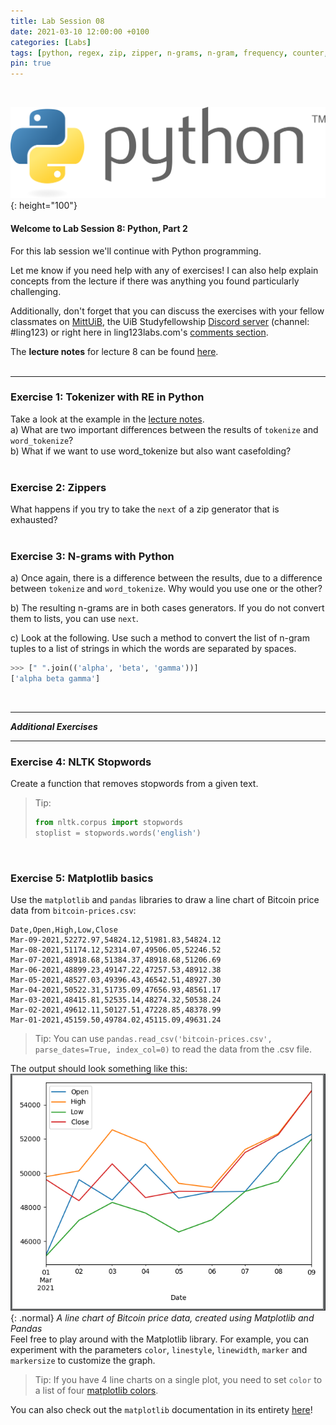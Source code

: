 ```yaml
---
title: Lab Session 08
date: 2021-03-10 12:00:00 +0100
categories: [Labs]
tags: [python, regex, zip, zipper, n-grams, n-gram, frequency, counter, frequencies, Levenshtein, casefold, nltk]
pin: true
---
```


<br>

![Python Logo](/assets/img/lab-post-07/python-logo.png){: height="100"}

#### Welcome to Lab Session 8:  Python, Part 2 <br>

For this lab session we'll continue with Python programming. <br>

Let me know if you need help with any of exercises! I can also help explain concepts from the lecture if there was
anything you found particularly challenging. <br>

Additionally, don't forget that you can discuss the exercises with your fellow classmates on
[MittUiB](https://mitt.uib.no/courses/27100/discussion_topics),
the UiB Studyfellowship [Discord server](https://discord.gg/sXgmWQ2G) (channel: #ling123) or right here in
ling123labs.com's [comments section](#post-extend-wrapper).


The **lecture notes** for lecture 8 can be found
[here](https://lingkurs.h.uib.no/webroot/index.php?page=python/zip&lang=en&course=ling123).
<br>
<br>

---

### Exercise 1: Tokenizer with RE in Python <br>
Take a look at the example in the
[lecture notes](https://lingkurs.h.uib.no/webroot/index.php?page=python/tokenize&lang=en&course=ling123). <br>
a) What are two important differences between the results of `tokenize` and `word_tokenize`? <br>
b) What if we want to use word_tokenize but also want casefolding? <br>
<br>


### Exercise 2: Zippers <br>
What happens if you try to take the `next` of a zip generator that is exhausted? <br>
<br>


### Exercise 3: N-grams with Python <br>
a) Once again, there is a difference between the results, due to a difference between `tokenize` and `word_tokenize`.
Why would you use one or the other? <br>

b) The resulting n-grams are in both cases generators. If you do not convert them to lists, you can use `next`. <br>

c) Look at the following. Use such a method to convert the list of n-gram tuples to a list of strings in which the
words are separated by spaces. <br>
```Python
>>> [" ".join(('alpha', 'beta', 'gamma'))]
['alpha beta gamma']
```

<br>



---

***Additional Exercises***

---


### Exercise 4: NLTK Stopwords
Create a function that removes stopwords from a given text. <br>
> Tip:
> ```python
> from nltk.corpus import stopwords
> stoplist = stopwords.words('english')
> ```

<br>

### Exercise 5: Matplotlib basics
Use the `matplotlib` and `pandas` libraries to draw a line chart of Bitcoin price data from `bitcoin-prices.csv`:

```text
Date,Open,High,Low,Close
Mar-09-2021,52272.97,54824.12,51981.83,54824.12
Mar-08-2021,51174.12,52314.07,49506.05,52246.52
Mar-07-2021,48918.68,51384.37,48918.68,51206.69
Mar-06-2021,48899.23,49147.22,47257.53,48912.38
Mar-05-2021,48527.03,49396.43,46542.51,48927.30
Mar-04-2021,50522.31,51735.09,47656.93,48561.17
Mar-03-2021,48415.81,52535.14,48274.32,50538.24
Mar-02-2021,49612.11,50127.51,47228.85,48378.99
Mar-01-2021,45159.50,49784.02,45115.09,49631.24
```

> Tip:
> You can use `pandas.read_csv('bitcoin-prices.csv', parse_dates=True, index_col=0)` to read the data from the .csv file.

The output should look something like this:
![A line chart of Bitcoin price data](/assets/img/lab-post-08/ex-08-output.png){: .normal}
_A line chart of Bitcoin price data, created using Matplotlib and Pandas_
<br>
Feel free to play around with the Matplotlib library. For example, you can experiment with the parameters
`color`, `linestyle`, `linewidth`, `marker` and `markersize` to customize the graph.
> Tip: If you have 4 line charts on a single plot, you need to set `color` to a list of four
> [matplotlib colors](https://matplotlib.org/3.1.0/gallery/color/named_colors.html).

You can also check out the `matplotlib` documentation in its entirety [here](https://matplotlib.org/)!

